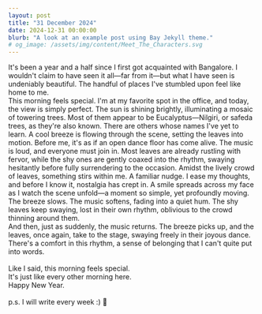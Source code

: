```yaml
---
layout: post
title: "31 December 2024"
date: 2024-12-31 00:00:00
blurb: "A look at an example post using Bay Jekyll theme."
# og_image: /assets/img/content/Meet_The_Characters.svg
---
```


It's been a year and a half since I first got acquainted with Bangalore. I
wouldn't claim to have seen it all—far from it—but what I have seen is
undeniably beautiful. The handful of places I've stumbled upon feel like home to
me.
<br />
This morning feels special. I'm at my favorite spot in the office, and today,
the view is simply perfect. The sun is shining brightly, illuminating a mosaic
of towering trees. Most of them appear to be Eucalyptus—Nilgiri, or safeda
trees, as they're also known. There are others whose names I've yet to learn. A
cool breeze is flowing through the scene, setting the leaves into motion. Before
me, it's as if an open dance floor has come alive. The music is loud, and
everyone must join in. Most leaves are already rustling with fervor, while the
shy ones are gently coaxed into the rhythm, swaying hesitantly before fully
surrendering to the occasion. Amidst the lively crowd of leaves, something stirs within me. A familiar nudge. I ease my thoughts, and before I know it, nostalgia has crept in. A smile
spreads across my face as I watch the scene unfold—a moment so simple, yet
profoundly moving.
<br />
The breeze slows. The music softens, fading into a quiet hum. The shy leaves
keep swaying, lost in their own rhythm, oblivious to the crowd thinning around
them.
<br />
And then, just as suddenly, the music returns. The breeze picks up, and the
leaves, once again, take to the stage, swaying freely in their joyous dance.
<br />
There's a comfort in this rhythm, a sense of belonging that I can't quite put
into words.
<br /><br />
Like I said, this morning feels special.
<br />
It's just like every other morning here.
<br />
Happy New Year.
<br /><br />
p.s. I will write every week :) 🌻
